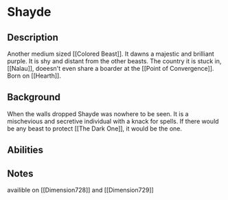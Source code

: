 # Shayde
## Description
Another medium sized [[Colored Beast]]. It dawns a majestic and brilliant purple. It is shy and distant from the other beasts. The country it is stuck in, [[Nalau]], doeesn't even share a boarder at the [[Point of Convergence]].  Born on [[Hearth]].

## Background
When the walls dropped Shayde was nowhere to be seen. It is a mischevious and secretive individual with a knack for spells. If there would be any beast to protect [[The Dark One]], it would be the one.

## Abilities

## Notes
availible on [[Dimension728]] and [[Dimension729]]